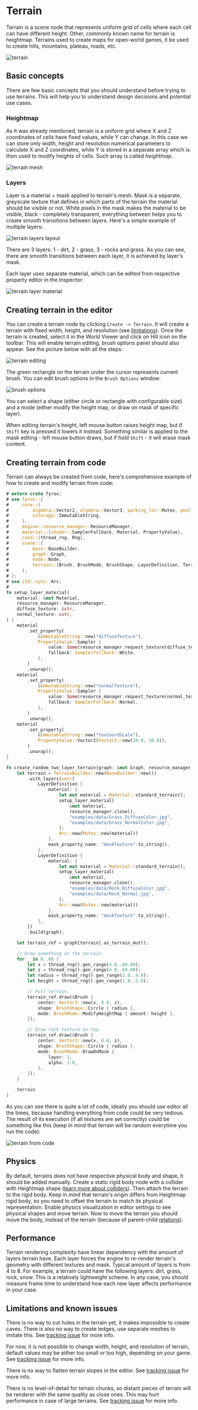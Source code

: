 # Terrain

Terrain is a scene node that represents uniform grid of cells where each cell can have different height. Other, commonly
known name for terrain is heightmap. Terrains used to create maps for open-world games, it be used to create hills,
mountains, plateau, roads, etc.

![terrain](./terrain.png)

## Basic concepts

There are few basic concepts that you should understand before trying to use terrains. This will help you to understand
design decisions and potential use cases.

### Heightmap

As it was already mentioned, terrain is a uniform grid where X and Z coordinates of cells have fixed values, while Y
can change. In this case we can store only width, height and resolution numerical parameters to calculate X and Z coordinates,
while Y is stored in a separate array which is then used to modify heights of cells. Such array is called _heightmap_.

![terrain mesh](./terrain_mesh.png)

### Layers

Layer is a material + mask applied to terrain's mesh. Mask is a separate, greyscale texture that defines in which parts
of the terrain the material should be visible or not. White pixels in the mask makes the material to be visible, black -
completely transparent, everything between helps you to create smooth transitions between layers. Here's a simple 
example of multiple layers:

![terrain layers layout](./terrain_layers_layout.png)

There are 3 layers: 1 - dirt, 2 - grass, 3 - rocks and grass. As you can see, there are smooth transitions between each
layer, it is achieved by layer's mask.

Each layer uses separate material, which can be edited from respective property editor in the Inspector:

![terrain layer material](./terrain_layer_material.png)

## Creating terrain in the editor

You can create a terrain node by clicking `Create -> Terrain`. It will create a terrain with fixed width, height, 
and resolution (see [limitations](./terrain_node.md#limitations-and-known-issues)). Once the terrain is created, select
it in the World Viewer and click on Hill icon on the toolbar. This will enable terrain editing, brush options panel 
should also appear. See the picture below with all the steps:

![terrain editing](./terrain_editing.png)

The green rectangle on the terrain under the cursor represents current brush. You can edit brush options in the 
`Brush Options` window:

![brush options](./brush_options.png)

You can select a shape (either circle or rectangle with configurable size) and a mode (either modify the height map, or
draw on mask of specific layer).

When editing terrain's height, left mouse button raises height map, but if `Shift` key is pressed it lowers it instead.
Something similar is applied to the mask editing - left mouse button draws, but if hold `Shift` - it will erase mask
content.

## Creating terrain from code

Terrain can always be created from code, here's comprehensive example of how to create and modify terrain from code:

```rust
# extern crate fyrox;
# use fyrox::{
#     core::{
#         algebra::Vector2, algebra::Vector3, parking_lot::Mutex, pool::Handle,
#         sstorage::ImmutableString,
#     },
#     engine::resource_manager::ResourceManager,
#     material::{shader::SamplerFallback, Material, PropertyValue},
#     rand::{thread_rng, Rng},
#     scene::{
#         base::BaseBuilder,
#         graph::Graph,
#         node::Node,
#         terrain::{Brush, BrushMode, BrushShape, LayerDefinition, TerrainBuilder},
#     },
# };
# use std::sync::Arc;
# 
fn setup_layer_material(
    material: &mut Material,
    resource_manager: ResourceManager,
    diffuse_texture: &str,
    normal_texture: &str,
) {
    material
        .set_property(
            &ImmutableString::new("diffuseTexture"),
            PropertyValue::Sampler {
                value: Some(resource_manager.request_texture(diffuse_texture)),
                fallback: SamplerFallback::White,
            },
        )
        .unwrap();
    material
        .set_property(
            &ImmutableString::new("normalTexture"),
            PropertyValue::Sampler {
                value: Some(resource_manager.request_texture(normal_texture)),
                fallback: SamplerFallback::Normal,
            },
        )
        .unwrap();
    material
        .set_property(
            &ImmutableString::new("texCoordScale"),
            PropertyValue::Vector2(Vector2::new(10.0, 10.0)),
        )
        .unwrap();
}

fn create_random_two_layer_terrain(graph: &mut Graph, resource_manager: &ResourceManager) -> Handle<Node> {
    let terrain = TerrainBuilder::new(BaseBuilder::new())
        .with_layers(vec![
            LayerDefinition {
                material: {
                    let mut material = Material::standard_terrain();
                    setup_layer_material(
                        &mut material,
                        resource_manager.clone(),
                        "examples/data/Grass_DiffuseColor.jpg",
                        "examples/data/Grass_NormalColor.jpg",
                    );
                    Arc::new(Mutex::new(material))
                },
                mask_property_name: "maskTexture".to_string(),
            },
            LayerDefinition {
                material: {
                    let mut material = Material::standard_terrain();
                    setup_layer_material(
                        &mut material,
                        resource_manager.clone(),
                        "examples/data/Rock_DiffuseColor.jpg",
                        "examples/data/Rock_Normal.jpg",
                    );
                    Arc::new(Mutex::new(material))
                },
                mask_property_name: "maskTexture".to_string(),
            },
        ])
        .build(graph);

    let terrain_ref = graph[terrain].as_terrain_mut();

    // Draw something on the terrain.
    for _ in 0..60 {
        let x = thread_rng().gen_range(4.0..60.00);
        let z = thread_rng().gen_range(4.0..60.00);
        let radius = thread_rng().gen_range(2.0..4.0);
        let height = thread_rng().gen_range(1.0..3.0);

        // Pull terrain.
        terrain_ref.draw(&Brush {
            center: Vector3::new(x, 0.0, z),
            shape: BrushShape::Circle { radius },
            mode: BrushMode::ModifyHeightMap { amount: height },
        });

        // Draw rock texture on top.
        terrain_ref.draw(&Brush {
            center: Vector3::new(x, 0.0, z),
            shape: BrushShape::Circle { radius },
            mode: BrushMode::DrawOnMask {
                layer: 1,
                alpha: 1.0,
            },
        });
    }

    terrain
}
```

As you can see there is quite a lot of code, ideally you should use editor all the times, because handling everything
from code could be very tedious. The result of its execution (if all textures are set correctly) could be something 
like this (keep in mind that terrain will be random everytime you run the code):

![terrain from code](./terrain_random.png)

## Physics

By default, terrains does not have respective physical body and shape, it should be added manually. Create a static 
rigid body node with a collider with Heightmap shape ([learn more about colliders](../physics/collider.md)). Then attach
the terrain to the rigid body. Keep in mind that terrain's origin differs from Heightmap rigid body, so you need to offset 
the terrain to match its physical representation. Enable physics visualization in editor settings to see physical shapes 
and move terrain. Now to move the terrain you should move the body, instead of the terrain (because of parent-child 
[relations](../beginning/scene_and_scene_graph.md#local-and-global-coordinates)).

## Performance 

Terrain rendering complexity have linear dependency with the amount of layers terrain have. Each layer forces the engine
to re-render terrain's geometry with different textures and mask. Typical amount of layers is from 4 to 8. For example,
a terrain could have the following layers: dirt, grass, rock, snow. This is a relatively lightweight scheme. In any case,
you should measure frame time to understand how each new layer affects performance in your case.

## Limitations and known issues

There is no way to cut holes in the terrain yet, it makes impossible to create caves. There is also no way to create 
ledges, use separate meshes to imitate this. See [tracking issue](https://github.com/FyroxEngine/Fyrox/issues/351) for
more info.

For now, it is not possible to change width, height, and resolution of terrain, default values may be either too
small or too high, depending on your game. See [tracking issue](https://github.com/FyroxEngine/Fyrox/issues/352) for 
more info.

There is no way to flatten terrain slopes in the editor. See [tracking issue](https://github.com/FyroxEngine/Fyrox/issues/353)
for more info.

There is no level-of-detail for terrain chunks, so distant pieces of terrain will be renderer with the same quality as
close ones. This may hurt performance in case of large terrains. See [tracking issue](https://github.com/FyroxEngine/Fyrox/issues/127)
for more info.